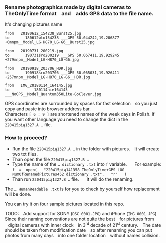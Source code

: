 ### Rename photographics made by digital cameras to TheOnlyTime format ⠀and ⠀adds GPS data to the file name.

It's changing pictures name 


```
from   20180612_154238_Burst25.jpg
to       180612wto154238 ___GPS 50.044242,19.206877 +0mnpm__Model_LG·H870_LG·G6__Burst25.jpg

from   20190731_200219.jpg
to       190731śro200219 ___GPS 50.067411,19.929245 +279mnpm__Model_LG·H870_LG·G6.jpg

from   20190918_203706_HDR.jpg
to       190918śro203706 ___GPS 50.065031,19.926411 +257mnpm__Model_LG·H870_LG·G6__HDR.jpg

from   IMG_20180114_164145.jpg
to           180114nie164145 ___NoGPS__Model_Quantum350Lite·GoClever.jpg
```

GPS coordinates are surrounded by spaces for fast selection ⠀so you just copy and paste into browser address bar. <br> 
Characters ` [ 6 : 9 ] `  are shortened names of the week days in Polish. If you want other language you need to change the dict in the ` 220415pią1327.A … ` file.

### How to proceed?

* Run the file ` 220415pią1327.A … ` in the folder with pictures. ⠀It will create two txt files. <br> 
* Than open the file ` 220415pią1327.B … ` 
* Type the name of the ` … dictionary .txt ` into ` f ` variable. ⠀⠀For example: <br>
` f  =  open(   "220415pią141358 TheOnlyTime+GPS LOG NumOfRenamedPictures452 dictionary .txt",   "r"   ) `  
* Than run ` 220415pią1327.B … ` file. ⠀⠀It will do the renaming.

The ` … HumanReadable .txt ` is for you to check by yourself how replacement will be done.  

You can try it on four sample pictures located in this repo.

TODO: ⠀Add support for SONY (` DSC_0001.JPG `) and iPhone (` IMG_0001.JPG `) <br>
Since their naming conventions are not quite the best ⠀for pictures from ⠀digital cameras with inner clock ⠀in 3<sup>rd</sup> decade of 21<sup>st</sup> century. 
⠀The date should be taken from modification date ⠀so after renaming you can put photos from many days ⠀into one folder location ⠀without names collision.

